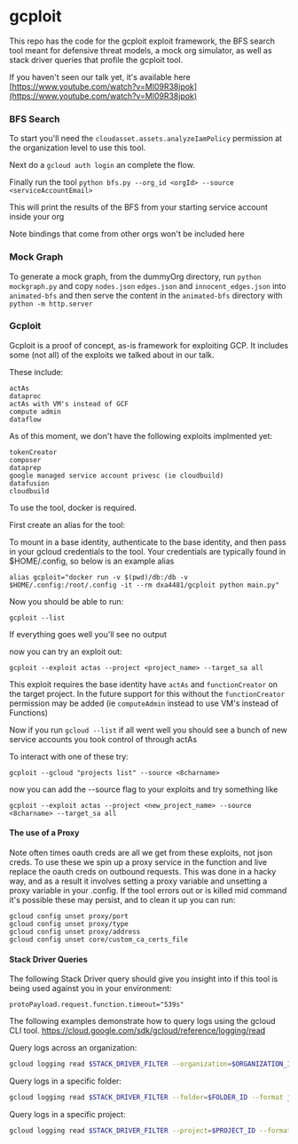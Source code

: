 # gcploit

This repo has the code for the gcploit exploit framework, the BFS search tool meant for defensive threat models, a mock org simulator, as well as stack driver queries that profile the gcploit tool.

If you haven't seen our talk yet, it's available here [https://www.youtube.com/watch?v=Ml09R38jpok](https://www.youtube.com/watch?v=Ml09R38jpok)

### BFS Search

To start you'll need the `cloudasset.assets.analyzeIamPolicy` permission at the organization level to use this tool.

Next do a `gcloud auth login` an complete the flow.

Finally run the tool `python bfs.py --org_id <orgId> --source <serviceAccountEmail>`

This will print the results of the BFS from your starting service account inside your org

Note bindings that come from other orgs won't be included here

### Mock Graph

To generate a mock graph, from the dummyOrg directory, run `python mockgraph.py` and copy `nodes.json` `edges.json` and `innocent_edges.json` into `animated-bfs` and then serve the content in the `animated-bfs` directory with `python -m http.server`

### Gcploit

Gcploit is a proof of concept, as-is framework for exploiting GCP. It includes some (not all) of the exploits we talked about in our talk.

These include:

    actAs
    dataproc
    actAs with VM's instead of GCF
    compute admin
    dataflow

As of this moment, we don't have the following exploits implmented yet:
    
    tokenCreator
    composer
    dataprep
    google managed service account privesc (ie cloudbuild)
    datafusion
    cloudbuild

To use the tool, docker is required.

First create an alias for the tool:

To mount in a base identity, authenticate to the base identity, and then pass in your gcloud credentials to the tool. Your credentials are typically found in $HOME/.config, so below is an example alias

    alias gcploit="docker run -v $(pwd)/db:/db -v $HOME/.config:/root/.config -it --rm dxa4481/gcploit python main.py"

Now you should be able to run:

    gcploit --list

If everything goes well you'll see no output

now you can try an exploit out:

    gcploit --exploit actas --project <project_name> --target_sa all

This exploit requires the base identity have `actAs` and `functionCreator` on the target project. In the future support for this without the `functionCreator` permission may be added (ie `computeAdmin` instead to use VM's instead of Functions)


Now if you run `gcloud --list` if all went well you should see a bunch of new service accounts you took control of through actAs

To interact with one of these try:

    gcploit --gcloud "projects list" --source <8charname>

now you can add the --source flag to your exploits and try something like

    gcploit --exploit actas --project <new_project_name> --source <8charname> --target_sa all

#### The use of a Proxy

Note often times oauth creds are all we get from these exploits, not json creds. To use these we spin up a proxy service in the function and live replace the oauth creds on outbound requests. This was done in a hacky way, and as a result it involves setting a proxy variable and unsetting a proxy variable in your .config. If the tool errors out or is killed mid command it's possible these may persist, and to clean it up you can run:

    gcloud config unset proxy/port
    gcloud config unset proxy/type
    gcloud config unset proxy/address
    gcloud config unset core/custom_ca_certs_file

#### Stack Driver Queries

The following Stack Driver query should give you insight into if this tool is being used against you in your environment:

```text    
protoPayload.request.function.timeout="539s"
```

The following examples demonstrate how to query logs using the gcloud CLI tool. 
https://cloud.google.com/sdk/gcloud/reference/logging/read

Query logs across an organization:
```bash 
gcloud logging read $STACK_DRIVER_FILTER --organization=$ORGANIZATION_ID --format json
```

Query logs in a specific folder: 
```bash 
gcloud logging read $STACK_DRIVER_FILTER --folder=$FOLDER_ID --format json
```

Query logs in a specific project:
```bash 
gcloud logging read $STACK_DRIVER_FILTER --project=$PROJECT_ID --format json
```
